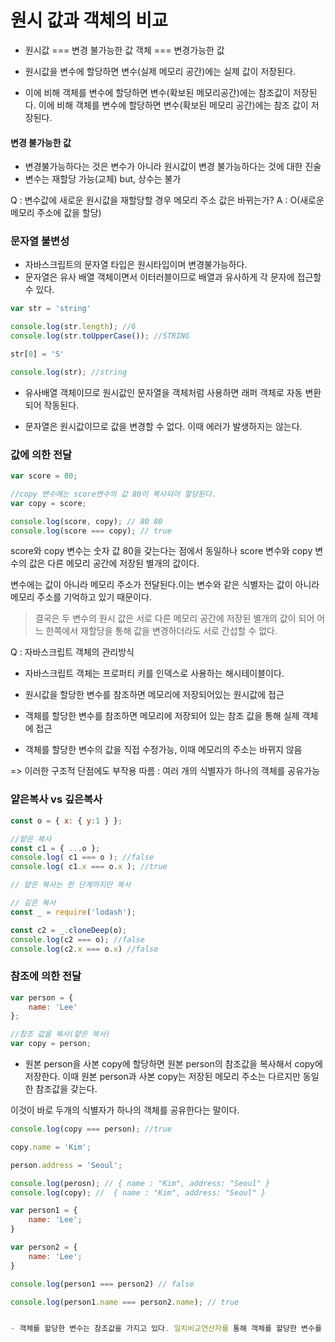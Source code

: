 # 원시 값과 객체의 비교

- 원시값 === 변경 불가능한 값
객체 === 변경가능한 값

- 원시값을 변수에 할당하면 변수(실제 메모리 공간)에는 실제 값이 저장된다.

- 이에 비해 객체를 변수에 할당하면 변수(확보된 메모리공간)에는 참조값이 저장된다. 이에 비해 객체를 변수에 할당하면 변수(확보된 메모리 공간)에는 참조 값이 저장된다.

#### 변경 불가능한 값

- 변경불가능하다는 것은 변수가 아니라 원시값이 변경 불가능하다는 것에 대한 진술
- 변수는 재할당 가능(교체) but, 상수는 불가

Q : 변수값에 새로운 원시값을 재할당할 경우 메모리 주소 값은 바뀌는가?
A : O(새로운 메모리 주소에 값을 할당)

### 문자열 불변성

- 자바스크립트의 문자열 타입은 원시타입이며 변경불가능하다.
- 문자열은 유사 배열 객체이면서 이터러블이므로 배열과 유사하게 각 문자에 접근할 수 있다.

```javascript
var str = 'string'

console.log(str.length); //6
console.log(str.toUpperCase()); //STRING

str[0] = 'S'

console.log(str); //string
```

- 유사배열 객체이므로 원시값인 문자열을 객체처럼 사용하면 래퍼 객체로 자동 변환되어 작동된다.

- 문자열은 원시값이므로 값을 변경할 수 없다. 이때 에러가 발생하지는 않는다.

### 값에 의한 전달

```javascript
var score = 80;

//copy 변수에는 score변수의 값 80이 복사되어 할당된다.
var copy = score;

console.log(score, copy); // 80 80
console.log(score === copy); // true

```
score와 copy 변수는 숫자 값 80을 갖는다는 점에서 동일하나 score 변수와 copy 변수의 값은 다른 메모리 공간에 저장된 별개의 값이다.

변수에는 값이 아니라 메모리 주소가 전달된다.이는 변수와 같은 식별자는 값이 아니라 메모리 주소를 기억하고 있기 때문이다.

> 결국은 두 변수의 원시 값은 서로 다른 메모리 공간에 저장된 별개의 값이 되어 어느 한쪽에서 재할당을 통해 값을 변경하더라도 서로 간섭할 수 없다.

Q : 자바스크립트 객체의 관리방식
- 자바스크립트 객체는 프로퍼티 키를 인덱스로 사용하는 해시테이블이다.

- 원시값을 할당한 변수를 참조하면 메모리에 저장되어있는 원시값에 접근
- 객체를 할당한 변수를 참조하면 메모리에 저장되어 있는 참조 값을 통해 실제 객체에 접근
- 객체를 할당한 변수의 값을 직접 수정가능, 이때 메모리의 주소는 바뀌지 않음

=> 이러한 구조적 단점에도 부작용 따름
: 여러 개의 식별자가 하나의 객체를 공유가능


### 얕은복사 vs 깊은복사
```javascript
const o = { x: { y:1 } };

//얕은 복사
const c1 = { ...o }; 
console.log( c1 === o ); //false
console.log( c1.x === o.x ); //true

// 얕은 복사는 한 단계까지만 복사

// 깊은 복사
const _ = require('lodash');

const c2 = _.cloneDeep(o);
console.log(c2 === o); //false
console.log(c2.x === o.x) //false
```

### 참조에 의한 전달
```javascript
var person = { 
    name: 'Lee'
};

//참조 값을 복사(얕은 복사)
var copy = person;
```

- 원본 person을 사본 copy에 할당하면 원본 person의 참조값을 복사해서 copy에 저장한다. 이때 원본 person과 사본 copy는 저장된 메모리 주소는 다르지만 동일한 참조값을 갖는다. 

이것이 바로 두개의 식별자가 하나의 객체를 공유한다는 말이다.

```javascript
console.log(copy === person); //true

copy.name = 'Kim';

person.address = 'Seoul';

console.log(perosn); // { name : "Kim", address: "Seoul" }
console.log(copy); //  { name : "Kim", address: "Seoul" }


```

```javascript
var person1 = {
    name: 'Lee';
}

var person2 = {
    name: 'Lee';
}

console.log(person1 === person2) // false

console.log(person1.name === person2.name); // true


- 객체를 할당한 변수는 참조값을 가지고 있다. 일치비교연산자를 통해 객체를 할당한 변수를 비교하면 참조 값을 비교하고, 원시값을 할당한 변수를 비교하면 원시 값을 비교한다.
